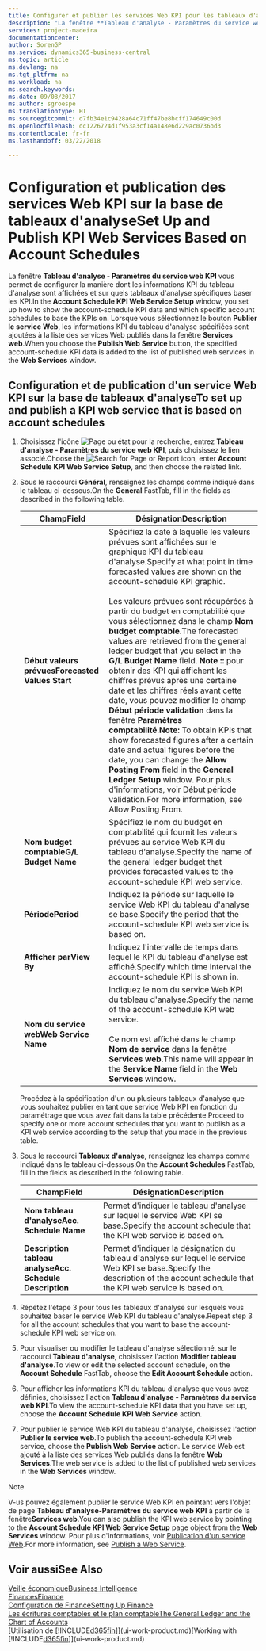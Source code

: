 ```yaml
---
title: Configurer et publier les services Web KPI pour les tableaux d'analyse | Microsoft Docs
description: "La fenêtre **Tableau d'analyse - Paramètres du service web KPI** vous permet de configurer la manière dont les informations KPI du tableau d'analyse sont affichées et sur quels tableaux d'analyse spécifiques baser les KPI."
services: project-madeira
documentationcenter: 
author: SorenGP
ms.service: dynamics365-business-central
ms.topic: article
ms.devlang: na
ms.tgt_pltfrm: na
ms.workload: na
ms.search.keywords: 
ms.date: 09/08/2017
ms.author: sgroespe
ms.translationtype: HT
ms.sourcegitcommit: d7fb34e1c9428a64c71ff47be8bcff174649c00d
ms.openlocfilehash: dc1226724d1f953a3cf14a148e6d229ac0736bd3
ms.contentlocale: fr-fr
ms.lasthandoff: 03/22/2018

---
```

# <a name="set-up-and-publish-kpi-web-services-based-on-account-schedules"></a><span data-ttu-id="881d2-103">Configuration et publication des services Web KPI sur la base de tableaux d'analyse</span><span class="sxs-lookup"><span data-stu-id="881d2-103">Set Up and Publish KPI Web Services Based on Account Schedules</span></span>
<span data-ttu-id="881d2-104">La fenêtre **Tableau d'analyse - Paramètres du service web KPI** vous permet de configurer la manière dont les informations KPI du tableau d'analyse sont affichées et sur quels tableaux d'analyse spécifiques baser les KPI.</span><span class="sxs-lookup"><span data-stu-id="881d2-104">In the **Account Schedule KPI Web Service Setup** window, you set up how to show the account-schedule KPI data and which specific account schedules to base the KPIs on.</span></span> <span data-ttu-id="881d2-105">Lorsque vous sélectionnez le bouton **Publier le service Web**, les informations KPI du tableau d'analyse spécifiées sont ajoutées à la liste des services Web publiés dans la fenêtre **Services web**.</span><span class="sxs-lookup"><span data-stu-id="881d2-105">When you choose the **Publish Web Service** button, the specified account-schedule KPI data is added to the list of published web services in the **Web Services** window.</span></span>  

## <a name="to-set-up-and-publish-a-kpi-web-service-that-is-based-on-account-schedules"></a><span data-ttu-id="881d2-106">Configuration et de publication d'un service Web KPI sur la base de tableaux d'analyse</span><span class="sxs-lookup"><span data-stu-id="881d2-106">To set up and publish a KPI web service that is based on account schedules</span></span>  

1.  <span data-ttu-id="881d2-107">Choisissez l'icône ![Page ou état pour la recherche](media/ui-search/search_small.png "icône Page ou état pour la recherche"), entrez **Tableau d'analyse - Paramètres du service web KPI**, puis choisissez le lien associé.</span><span class="sxs-lookup"><span data-stu-id="881d2-107">Choose the ![Search for Page or Report](media/ui-search/search_small.png "Search for Page or Report icon") icon, enter **Account Schedule KPI Web Service Setup**, and then choose the related link.</span></span>  
2.  <span data-ttu-id="881d2-108">Sous le raccourci **Général**, renseignez les champs comme indiqué dans le tableau ci-dessous.</span><span class="sxs-lookup"><span data-stu-id="881d2-108">On the **General** FastTab, fill in the fields as described in the following table.</span></span>  

    |<span data-ttu-id="881d2-109">Champ</span><span class="sxs-lookup"><span data-stu-id="881d2-109">Field</span></span>|<span data-ttu-id="881d2-110">Désignation</span><span class="sxs-lookup"><span data-stu-id="881d2-110">Description</span></span>|  
    |---------------------------------|---------------------------------------|  
    |<span data-ttu-id="881d2-111">**Début valeurs prévues**</span><span class="sxs-lookup"><span data-stu-id="881d2-111">**Forecasted Values Start**</span></span>|<span data-ttu-id="881d2-112">Spécifiez la date à laquelle les valeurs prévues sont affichées sur le graphique KPI du tableau d'analyse.</span><span class="sxs-lookup"><span data-stu-id="881d2-112">Specify at what point in time forecasted values are shown on the account-schedule KPI graphic.</span></span><br /><br /> <span data-ttu-id="881d2-113">Les valeurs prévues sont récupérées à partir du budget en comptabilité que vous sélectionnez dans le champ **Nom budget comptable**.</span><span class="sxs-lookup"><span data-stu-id="881d2-113">The forecasted values are retrieved from the general ledger budget that you select in the **G/L Budget Name** field.</span></span> <span data-ttu-id="881d2-114">**Note ::** pour obtenir des KPI qui affichent les chiffres prévus après une certaine date et les chiffres réels avant cette date, vous pouvez modifier le champ **Début période validation** dans la fenêtre **Paramètres comptabilité**.</span><span class="sxs-lookup"><span data-stu-id="881d2-114">**Note:**  To obtain KPIs that show forecasted figures after a certain date and actual figures before the date, you can change the **Allow Posting From** field in the **General Ledger Setup** window.</span></span> <span data-ttu-id="881d2-115">Pour plus d'informations, voir Début période validation.</span><span class="sxs-lookup"><span data-stu-id="881d2-115">For more information, see Allow Posting From.</span></span>|  
    |<span data-ttu-id="881d2-116">**Nom budget comptable**</span><span class="sxs-lookup"><span data-stu-id="881d2-116">**G/L Budget Name**</span></span>|<span data-ttu-id="881d2-117">Spécifiez le nom du budget en comptabilité qui fournit les valeurs prévues au service Web KPI du tableau d'analyse.</span><span class="sxs-lookup"><span data-stu-id="881d2-117">Specify the name of the general ledger budget that provides forecasted values to the account-schedule KPI web service.</span></span>|  
    |<span data-ttu-id="881d2-118">**Période**</span><span class="sxs-lookup"><span data-stu-id="881d2-118">**Period**</span></span>|<span data-ttu-id="881d2-119">Indiquez la période sur laquelle le service Web KPI du tableau d'analyse se base.</span><span class="sxs-lookup"><span data-stu-id="881d2-119">Specify the period that the account-schedule KPI web service is based on.</span></span>|  
    |<span data-ttu-id="881d2-120">**Afficher par**</span><span class="sxs-lookup"><span data-stu-id="881d2-120">**View By**</span></span>|<span data-ttu-id="881d2-121">Indiquez l'intervalle de temps dans lequel le KPI du tableau d'analyse est affiché.</span><span class="sxs-lookup"><span data-stu-id="881d2-121">Specify which time interval the account-schedule KPI is shown in.</span></span>|  
    |<span data-ttu-id="881d2-122">**Nom du service web**</span><span class="sxs-lookup"><span data-stu-id="881d2-122">**Web Service Name**</span></span>|<span data-ttu-id="881d2-123">Indiquez le nom du service Web KPI du tableau d'analyse.</span><span class="sxs-lookup"><span data-stu-id="881d2-123">Specify the name of the account-schedule KPI web service.</span></span><br /><br /> <span data-ttu-id="881d2-124">Ce nom est affiché dans le champ **Nom de service** dans la fenêtre **Services web**.</span><span class="sxs-lookup"><span data-stu-id="881d2-124">This name will appear in the **Service Name** field in the **Web Services** window.</span></span>|  

    <span data-ttu-id="881d2-125">Procédez à la spécification d'un ou plusieurs tableaux d'analyse que vous souhaitez publier en tant que service Web KPI en fonction du paramétrage que vous avez fait dans la table précédente.</span><span class="sxs-lookup"><span data-stu-id="881d2-125">Proceed to specify one or more account schedules that you want to publish as a KPI web service according to the setup that you made in the previous table.</span></span>  

3.  <span data-ttu-id="881d2-126">Sous le raccourci **Tableaux d'analyse**, renseignez les champs comme indiqué dans le tableau ci-dessous.</span><span class="sxs-lookup"><span data-stu-id="881d2-126">On the **Account Schedules** FastTab, fill in the fields as described in the following table.</span></span>  

    |<span data-ttu-id="881d2-127">Champ</span><span class="sxs-lookup"><span data-stu-id="881d2-127">Field</span></span>|<span data-ttu-id="881d2-128">Désignation</span><span class="sxs-lookup"><span data-stu-id="881d2-128">Description</span></span>|  
    |---------------------------------|---------------------------------------|  
    |<span data-ttu-id="881d2-129">**Nom tableau d'analyse**</span><span class="sxs-lookup"><span data-stu-id="881d2-129">**Acc. Schedule Name**</span></span>|<span data-ttu-id="881d2-130">Permet d'indiquer le tableau d'analyse sur lequel le service Web KPI se base.</span><span class="sxs-lookup"><span data-stu-id="881d2-130">Specify the account schedule that the KPI web service is based on.</span></span>|  
    |<span data-ttu-id="881d2-131">**Description tableau analyse**</span><span class="sxs-lookup"><span data-stu-id="881d2-131">**Acc. Schedule Description**</span></span>|<span data-ttu-id="881d2-132">Permet d'indiquer la désignation du tableau d'analyse sur lequel le service Web KPI se base.</span><span class="sxs-lookup"><span data-stu-id="881d2-132">Specify the description of the account schedule that the KPI web service is based on.</span></span>|  

4.  <span data-ttu-id="881d2-133">Répétez l'étape 3 pour tous les tableaux d'analyse sur lesquels vous souhaitez baser le service Web KPI du tableau d'analyse.</span><span class="sxs-lookup"><span data-stu-id="881d2-133">Repeat step 3 for all the account schedules that you want to base the account-schedule KPI web service on.</span></span>  
5.  <span data-ttu-id="881d2-134">Pour visualiser ou modifier le tableau d'analyse sélectionné, sur le raccourci **Tableau d'analyse**, choisissez l'action **Modifier tableau d'analyse**.</span><span class="sxs-lookup"><span data-stu-id="881d2-134">To view or edit the selected account schedule, on the **Account Schedule** FastTab, choose the **Edit Account Schedule** action.</span></span>  
6.  <span data-ttu-id="881d2-135">Pour afficher les informations KPI du tableau d'analyse que vous avez définies, choisissez l'action **Tableau d'analyse - Paramètres du service web KPI**.</span><span class="sxs-lookup"><span data-stu-id="881d2-135">To view the account-schedule KPI data that you have set up, choose the **Account Schedule KPI Web Service** action.</span></span>  
7.  <span data-ttu-id="881d2-136">Pour publier le service Web KPI du tableau d'analyse, choisissez l'action **Publier le service web**.</span><span class="sxs-lookup"><span data-stu-id="881d2-136">To publish the account-schedule KPI web service, choose the **Publish Web Service** action.</span></span> <span data-ttu-id="881d2-137">Le service Web est ajouté à la liste des services Web publiés dans la fenêtre **Web Services**.</span><span class="sxs-lookup"><span data-stu-id="881d2-137">The web service is added to the list of published web services in the **Web Services** window.</span></span>  

> [!NOTE]  
>  <span data-ttu-id="881d2-138">V-us pouvez également publier le service Web KPI en pointant vers l'objet de page **Tableau d'analyse\-Paramètres du service web KPI** à partir de la fenêtre**Services web**.</span><span class="sxs-lookup"><span data-stu-id="881d2-138">You can also publish the KPI web service by pointing to the **Account Schedule KPI Web Service Setup** page object from the **Web Services** window.</span></span> <span data-ttu-id="881d2-139">Pour plus d'informations, voir [Publication d'un service Web](across-how-publish-web-service.md).</span><span class="sxs-lookup"><span data-stu-id="881d2-139">For more information, see [Publish a Web Service](across-how-publish-web-service.md).</span></span>  

## <a name="see-also"></a><span data-ttu-id="881d2-140">Voir aussi</span><span class="sxs-lookup"><span data-stu-id="881d2-140">See Also</span></span>  
[<span data-ttu-id="881d2-141">Veille économique</span><span class="sxs-lookup"><span data-stu-id="881d2-141">Business Intelligence</span></span>](bi.md)  
[<span data-ttu-id="881d2-142">Finances</span><span class="sxs-lookup"><span data-stu-id="881d2-142">Finance</span></span>](finance.md)  
[<span data-ttu-id="881d2-143">Configuration de Finance</span><span class="sxs-lookup"><span data-stu-id="881d2-143">Setting Up Finance</span></span>](finance-setup-finance.md)  
[<span data-ttu-id="881d2-144">Les écritures comptables et le plan comptable</span><span class="sxs-lookup"><span data-stu-id="881d2-144">The General Ledger and the Chart of Accounts</span></span>](finance-general-ledger.md)  
<span data-ttu-id="881d2-145">[Utilisation de [!INCLUDE[d365fin](includes/d365fin_md.md)]](ui-work-product.md)</span><span class="sxs-lookup"><span data-stu-id="881d2-145">[Working with [!INCLUDE[d365fin](includes/d365fin_md.md)]](ui-work-product.md)</span></span>


